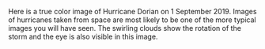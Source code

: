 Here is a true color image of Hurricane Dorian on 1 September 2019. Images of hurricanes taken from space are most likely to be one of the more typical images you will have seen. The swirling clouds show the rotation of the storm and the eye is also visible in this image.